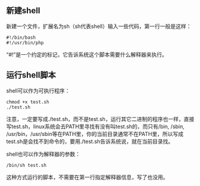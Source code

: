 ## 新建shell

新建一个文件，扩展名为sh（sh代表shell）输入一些代码，第一行一般是这样：

```shell
#!/bin/bash
#!/usr/bin/php
```

“#!”是一个约定的标记，它告诉系统这个脚本需要什么解释器来执行。

## 运行shell脚本

shell可以作为可执行程序：

```shell
chmod +x test.sh
./test.sh
```

注意，一定要写成./test.sh，而不是test.sh，运行其它二进制的程序也一样，直接写test.sh，linux系统会去PATH里寻找有没有叫test.sh的，而只有/bin, /sbin, /usr/bin，/usr/sbin等在PATH里，你的当前目录通常不在PATH里，所以写成test.sh是会找不到命令的，要用./test.sh告诉系统说，就在当前目录找。

shell也可以作为解释器的参数：

```shell
/bin/sh test.sh
```

这种方式运行的脚本，不需要在第一行指定解释器信息，写了也没用。
